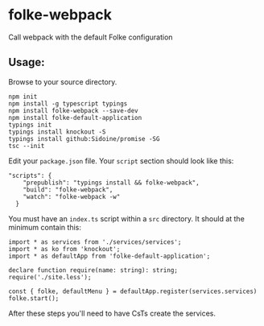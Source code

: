 # folke-webpack
Call webpack with the default Folke configuration

## Usage:
Browse to your source directory.

```
npm init
npm install -g typescript typings
npm install folke-webpack --save-dev
npm install folke-default-application
typings init
typings install knockout -S
typings install github:Sidoine/promise -SG
tsc --init
```
Edit your ``package.json`` file. Your ``script`` section should look like this:

```
"scripts": {
    "prepublish": "typings install && folke-webpack",
    "build": "folke-webpack",
    "watch": "folke-webpack -w"
  }
```
You must have an ``index.ts`` script within a ``src`` directory. It should at the minimum contain this:

```
import * as services from './services/services';
import * as ko from 'knockout';
import * as defaultApp from 'folke-default-application';

declare function require(name: string): string;
require('./site.less');

const { folke, defaultMenu } = defaultApp.register(services.services)
folke.start();
```

After these steps you'll need to have CsTs create the services.

